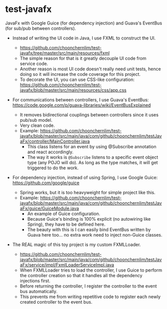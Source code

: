 # test-javafx

JavaFx with Google Guice (for dependency injection) and Guava's EventBus (for sub/pub between controllers).

* Instead of writing the UI code in Java, I use FXML to construct the UI.
    * https://github.com/choonchernlim/test-javafx/tree/master/src/main/resources/fxml
    * The simple reason for that is it greatly decouple UI code from service code.
    * Another reason is most UI code doesn't really need unit tests, hence doing so it will increase the code coverage for this project.
    * To decorate the UI, you can use CSS-like configuration: https://github.com/choonchernlim/test-javafx/blob/master/src/main/resources/css/app.css

* For communications between controllers, I use Guava's EventBus: https://code.google.com/p/guava-libraries/wiki/EventBusExplained
    * It removes bidirectional couplings between controllers since it uses pub/sub model.
    * Very clean code.
    * Example: https://github.com/choonchernlim/test-javafx/blob/master/src/main/java/com/github/choonchernlim/testJavaFx/controller/MainController.java
        * This class listens for an event by using @Subscribe annotation and react accordingly.
        * The way it works is `@Subscribe` listens to a specific event object type (any POJO will do). As long as the type matches, it will get triggered to do the work.

* For dependency injection, instead of using Spring, I use Google Guice: https://github.com/google/guice
    * Spring works, but it is too heavyweight for simple project like this.
    * Example: https://github.com/choonchernlim/test-javafx/blob/master/src/main/java/com/github/choonchernlim/testJavaFx/guice/GuiceModule.java
        * An example of Guice configuration.
        * Because Guice's binding is 100% explicit (no autowiring like Spring), they have to be defined here.
        * The beauty with this is I can easily bind EventBus written by Guava here too... no extra work need to inject non-Guice classes.

* The REAL magic of this toy project is my custom FXMLLoader.
    * https://github.com/choonchernlim/test-javafx/blob/master/src/main/java/com/github/choonchernlim/testJavaFx/service/impl/FxmlLoaderServiceImpl.java
    * When FXMLLoader tries to load the controller, I use Guice to perform the controller creation so that it handles all the dependency injections first.
    * Before returning the controller, I register the controller to the event bus automatically.
    * This prevents me from writing repetitive code to register each newly created controller to the event bus.